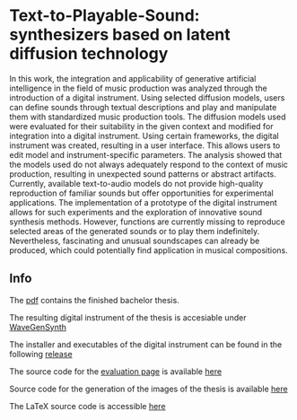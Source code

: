 # Text-to-Playable-Sound: synthesizers based on latent diffusion technology

In this work, the integration and applicability of generative artificial intelligence in the field of music production was analyzed through the introduction of a digital instrument. Using selected diffusion models, users can define sounds through textual descriptions and play and manipulate them with standardized music production tools. The diffusion models used were evaluated for their suitability in the given context and modified for integration into a digital instrument. Using certain frameworks, the digital instrument was created, resulting in a user interface. This allows users to edit model and instrument-specific parameters. The analysis showed that the models used do not always adequately respond to the context of music production, resulting in unexpected sound patterns or abstract artifacts. Currently, available text-to-audio models do not provide high-quality reproduction of familiar sounds but offer opportunities for experimental applications. The implementation of a prototype of the digital instrument allows for such experiments and the exploration of innovative sound synthesis methods. However, functions are currently missing to reproduce selected areas of the generated sounds or to play them indefinitely. Nevertheless, fascinating and unusual soundscapes can already be produced, which could potentially find application in musical compositions.

## Info

The [pdf](https://github.com/suckrowPierre/BachelorThesis/blob/main/BachelorThesis.pdf) contains the finished bachelor thesis.

The resulting digital instrument of the thesis is accesiable under [WaveGenSynth](https://github.com/suckrowPierre/WaveGenSynth/tree/thesis) 

The installer and executables of the digital instrument can be found in the following [release](https://github.com/suckrowPierre/WaveGenSynth/releases/tag/bachelor-thesis)


The source code for the [evaluation page](https://suckrowpierre.github.io/TtPS.github.io/) is available [here](https://github.com/suckrowPierre/TtPS.github.io/tree/thesis)

Source code for the generation of the images of the thesis is available [here](https://github.com/suckrowPierre/ThesisPythonGraphs/tree/thesis)

The LaTeX source code is accessible [here](https://github.com/suckrowPierre/BachelorThesisLatex/tree/thesis)
